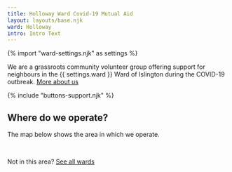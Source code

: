 ```yaml
---
title: Holloway Ward Covid-19 Mutual Aid
layout: layouts/base.njk
ward: Holloway
intro: Intro Text
---
```

{% import "ward-settings.njk" as settings %}

  We are a grassroots community volunteer group offering support for neighbours in the {{ settings.ward }} Ward of Islington during the COVID-19 outbreak.
  [More about us](/about)

{% include "buttons-support.njk" %}

 ## Where do we operate?
  The map below shows the area in which we operate. 

<div id="map"></div>
<br/>

Not in this area? [See all wards](https://islington.coronacorps.com/wards)

